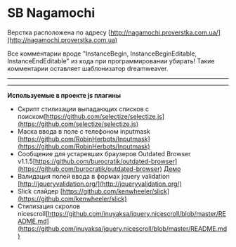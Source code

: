 SB Nagamochi
================

Верстка расположена по адресу [http://nagamochi.proverstka.com.ua/](http://nagamochi.proverstka.com.ua)

Все комментарии вроде "InstanceBegin, InstanceBeginEditable, InstanceEndEditable" из кода при программировании убирать! Такие комментарии оставляет шаблонизатор dreamweaver.


---------------------------------------------------------




---------------------------------------------------------

__Используемые в проекте js плагины__
* Скрипт стилизации выпадающих списков с поиском[https://github.com/selectize/selectize.js](https://github.com/selectize/selectize.js)
* Маска ввода в поле с телефоном inputmask [https://github.com/RobinHerbots/Inputmask](https://github.com/RobinHerbots/Inputmask)
* Сообщение для устаревших браузеров Outdated Browser v1.1.5[https://github.com/burocratik/outdated-browser](https://github.com/burocratik/outdated-browser) [Демо](http://outdatedbrowser.com/ru) 
* Валидация полей ввода в формах jquery validation [http://jqueryvalidation.org/](http://jqueryvalidation.org/)
* Slick слайдер [https://github.com/kenwheeler/slick](https://github.com/kenwheeler/slick)
* Стилизация скролов nicescroll[https://github.com/inuyaksa/jquery.nicescroll/blob/master/README.md](https://github.com/inuyaksa/jquery.nicescroll/blob/master/README.md)

